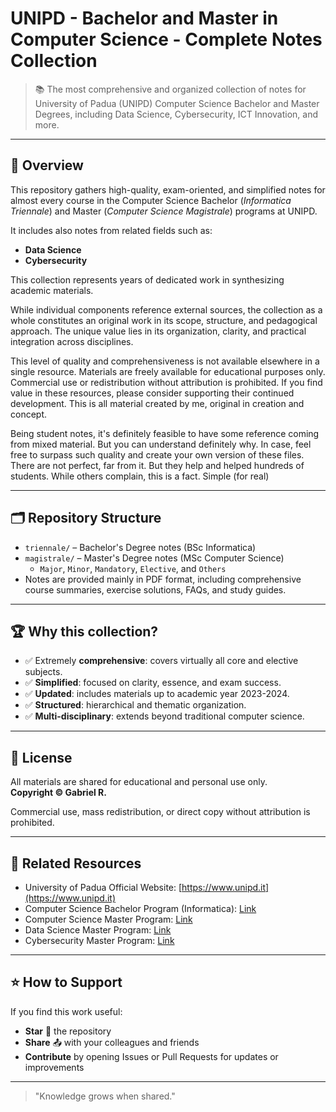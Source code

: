 # UNIPD - Bachelor and Master in Computer Science - Complete Notes Collection

> 📚 The most comprehensive and organized collection of notes for University of Padua (UNIPD) Computer Science Bachelor and Master Degrees, including Data Science, Cybersecurity, ICT Innovation, and more.

---

## 📖 Overview

This repository gathers high-quality, exam-oriented, and simplified notes for almost every course in the Computer Science Bachelor (*Informatica Triennale*) and Master (*Computer Science Magistrale*) programs at UNIPD.

It includes also notes from related fields such as:
- **Data Science**
- **Cybersecurity**


This collection represents years of dedicated work in synthesizing academic materials. 

While individual components reference external sources, the collection as a whole constitutes an original work in its scope, structure, and pedagogical approach. The unique value lies in its organization, clarity, and practical integration across disciplines. 

This level of quality and comprehensiveness is not available elsewhere in a single resource. Materials are freely available for educational purposes only. Commercial use or redistribution without attribution is prohibited. If you find value in these resources, please consider supporting their continued development. This is all material created by me, original in creation and concept. 

Being student notes, it's definitely feasible to have some reference coming from mixed material. But you can understand definitely why. In case, feel free to surpass such quality and create your own version of these files. There are not perfect, far from it. But they help and helped hundreds of students. While others complain, this is a fact. Simple (for real)

---

## 🗂️ Repository Structure

- `triennale/` – Bachelor's Degree notes (BSc Informatica)
- `magistrale/` – Master's Degree notes (MSc Computer Science)
  - `Major`, `Minor`, `Mandatory`, `Elective`, and `Others`
- Notes are provided mainly in PDF format, including comprehensive course summaries, exercise solutions, FAQs, and study guides.

---

## 🏆 Why this collection?

- ✅ Extremely **comprehensive**: covers virtually all core and elective subjects.
- ✅ **Simplified**: focused on clarity, essence, and exam success.
- ✅ **Updated**: includes materials up to academic year 2023-2024.
- ✅ **Structured**: hierarchical and thematic organization.
- ✅ **Multi-disciplinary**: extends beyond traditional computer science.

---

## 📜 License

All materials are shared for educational and personal use only.  
**Copyright © Gabriel R.**

Commercial use, mass redistribution, or direct copy without attribution is prohibited.

---

## 🔗 Related Resources

- University of Padua Official Website: [https://www.unipd.it](https://www.unipd.it)
- Computer Science Bachelor Program (Informatica): [Link](https://informatica.math.unipd.it/laurea/)
- Computer Science Master Program: [Link](https://informatica.math.unipd.it/en/master/)
- Data Science Master Program: [Link](https://informatica.math.unipd.it/en/master/)
- Cybersecurity Master Program: [Link](https://informatica.math.unipd.it/en/master/)

---

## ⭐ How to Support

If you find this work useful:
- **Star** 🌟 the repository
- **Share** 📤 with your colleagues and friends
- **Contribute** by opening Issues or Pull Requests for updates or improvements

---

> "Knowledge grows when shared."

